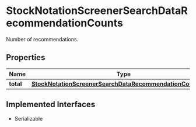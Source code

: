 

# StockNotationScreenerSearchDataRecommendationCounts

Number of recommendations.

## Properties

Name | Type | Description | Notes
------------ | ------------- | ------------- | -------------
**total** | [**StockNotationScreenerSearchDataRecommendationCountsTotal**](StockNotationScreenerSearchDataRecommendationCountsTotal.md) |  |  [optional]


## Implemented Interfaces

* Serializable


